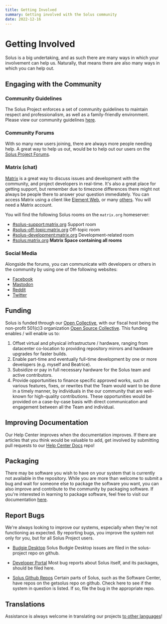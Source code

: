 ```yaml
---
title: Getting Involved
summary: Getting involved with the Solus community
date: 2022-12-16
---
```


# Getting Involved

Solus is a big undertaking, and as such there are many ways in which your involvement can help us. Naturally, that means there are also many ways in which you can help out.

## Engaging with the Community

### Community Guidelines

The Solus Project enforces a set of community guidelines to maintain respect and professionalism, as well as a family-friendly environment. Please view our community guidelines [here](/articles/contributing/community-guidelines/en/).

### Community Forums

With so many new users joining, there are always more people needing help. A great way to help us out, would be to help out our users on the [Solus Project Forums](https://discuss.getsol.us).

### Matrix (chat)

[Matrix](https://en.wikipedia.org/wiki/Matrix_(protocol)) is a great way to discuss issues and development with the community, and project developers in real-time. It's also a great place for getting support, but remember due
to timezone differences there might not always be people there to answer your question immediately. You can access Matrix using a client like [Element Web](https://app.element.io/), or many [others](https://matrix.org/clients/). You will need a Matrix account.

You will find the following Solus rooms on the `matrix.org` homeserver:

- [#solus-support:matrix.org](https://matrix.to/#/#solus-support:matrix.org) Support room
- [#solus-off-topic:matrix.org](https://matrix.to/#/#solus-off-topic:matrix.org) Off-topic room
- [#solus-development:matrix.org](https://matrix.to/#/#solus-development:matrix.org) Development-related room
- [#solus:matrix.org](https://matrix.to/#/#solus:matrix.org) **Matrix Space containing all rooms**

### Social Media

Alongside the forums, you can communicate with developers or others in the community by using one of the following websites:

- [Facebook](https://www.facebook.com/get.solus)
- [Mastodon](https://fosstodon.org/@Solus)
- [Reddit](https://www.reddit.com/r/SolusProject/)
- [Twitter](https://twitter.com/solusproject)

## Funding

Solus is funded through our [Open Collective](https://opencollective.com/getsolus), with our fiscal host being the non-profit 501(c)3 organization [Open Source Collective](https://www.oscollective.org/). This funding enables / will enable us to:

1. Offset virtual and physical infrastructure / hardware, ranging from datacenter co-location to providing repository mirrors and hardware upgrades for faster builds.
2. Enable part-time and eventually full-time development by one or more developers (e.g. myself and Beatrice).
3. Subsidize or pay in full necessary hardware for the Solus team and active contributors.
4. Provide opportunities to finance specific approved works, such as various features, fixes, or rewrites that the Team would want to be done in a timely manner, by individuals in the our community that are well-known for high-quality contributions. These opportunities would be provided on a case-by-case basis with direct communication and engagement between all the Team and individual.

## Improving Documentation

Our Help Center improves when the documentation improves. If there are articles that you think would be valuable to add, get involved by submitting pull requests to our [Help Center Docs](https://github.com/solus-project/help-center-docs) repo!

## Packaging

There may be software you wish to have on your system that is currently not available in the repository. While you are more than welcome to submit a bug and wait for someone else to package the software you want, you can also improve
and contribute to the community by packaging software. If you're interested in learning to package software, feel free to visit our documentation [here](/articles/packaging/).

## Report Bugs

We're always looking to improve our systems, especially when they're not functioning as expected. By reporting bugs, you improve the system not only for you, but for all Solus Project users.

- [Budgie Desktop](https://github.com/solus-project/budgie-desktop/issues)
Solus Budgie Desktop issues are filed in the solus-project repo on github.

- [Developer Portal](https://dev.getsol.us)
Most bug reports about Solus itself, and its packages, should be filed here.

- [Solus Github Repos](https://github.com/getsolus)
Certain parts of Solus, such as the Software Center, have repos on the getsolus repo on github. Check here to see if the system in question is listed. If so, file the bug in the appropriate repo.

## Translations

Assistance is always welcome in translating our projects [to other languages](https://translate.getsol.us)!
